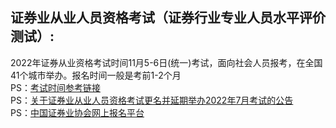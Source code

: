 ## 证券业从业人员资格考试（证券行业专业人员水平评价测试）:
2022年证券从业资格考试时间11月5-6日(统一)考试，面向社会人员报考，在全国41个城市举办。报名时间一般是考前1-2个月  
PS：[考试时间参考链接](https://www.educity.cn/zq/2300949.html)  
PS：[关于证券业从业人员资格考试更名并延期举办2022年7月考试的公告](https://www.sac.net.cn/cyry/kspt/kstz/202206/t20220624_168510.html)  
PS：[中国证券业协会网上报名平台](https://ks.sac.net.cn/sac/login/login_lb.htm)